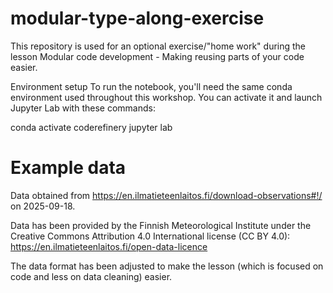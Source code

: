 # modular-type-along-exercise
This repository is used for an optional exercise/"home work" during the lesson Modular code development - Making reusing parts of your code easier.

Environment setup
To run the notebook, you'll need the same conda environment used throughout this workshop. You can activate it and launch Jupyter Lab with these commands:

   conda activate coderefinery
   jupyter lab
# Example data
Data obtained from https://en.ilmatieteenlaitos.fi/download-observations#!/ on 2025-09-18.

Data has been provided by the Finnish Meteorological Institute under the Creative Commons Attribution 4.0 International license (CC BY 4.0): https://en.ilmatieteenlaitos.fi/open-data-licence

The data format has been adjusted to make the lesson (which is focused on code and less on data cleaning) easier.
